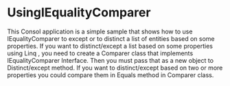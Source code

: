 # UsingIEqualityComparer

 This Consol application is a simple sample that shows how to use IEqualityComparer to except or to distinct a list of entities based on some properties. 
 If you want to distinct/except a list based on some properties using Linq , you need to create a Comparer class that implements IEqualityComparer Interface.
 Then you must pass that as a new object to Distinct/except method.
 If you want to distinct/except based on two or more properties you could compare them in Equals method in Comparer class.
 
 

